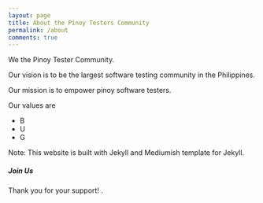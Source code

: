 ```yaml
---
layout: page
title: About the Pinoy Testers Community
permalink: /about
comments: true
---
```


<div class="row justify-content-between">
<div class="col-md-8 pr-5">

<p>We the Pinoy Tester Community.</p>

<p>Our vision is to be the largest software testing community in the Philippines.</p>
<p>Our mission is to empower pinoy software testers.</p>  
<p>Our values are
  <ul><li>B</li>
    <li>U</li>
    <li>G</li>
  </ul>
  </p>
  
<p>Note: This website is built with Jekyll and Mediumish template for Jekyll.</p>

</div>

<div class="col-md-4">

<div class="sticky-top sticky-top-80">
<h5>Join Us</h5>

<p>Thank you for your support! <i class="fab fa-man"></i>.</p>

</div>
</div>
</div>
